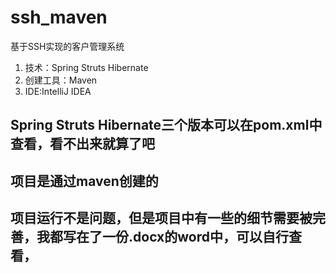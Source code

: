 # ssh_maven
基于SSH实现的客户管理系统
1. 技术：Spring Struts Hibernate 
2. 创建工具：Maven 
3. IDE:IntelliJ IDEA
## Spring Struts Hibernate三个版本可以在pom.xml中查看，看不出来就算了吧
## 项目是通过maven创建的
## 项目运行不是问题，但是项目中有一些的细节需要被完善，我都写在了一份.docx的word中，可以自行查看，

